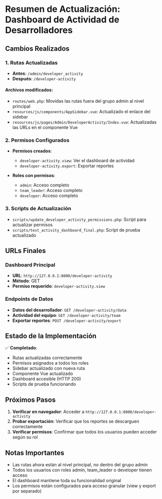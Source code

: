 # Resumen de Actualización: Dashboard de Actividad de Desarrolladores

## Cambios Realizados

### 1. Rutas Actualizadas
- **Antes**: `/admin/developer_activity`
- **Después**: `/developer-activity`

#### Archivos modificados:
- `routes/web.php`: Movidas las rutas fuera del grupo admin al nivel principal
- `resources/js/components/AppSidebar.vue`: Actualizado el enlace del sidebar
- `resources/js/pages/Admin/DeveloperActivity/Index.vue`: Actualizadas las URLs en el componente Vue

### 2. Permisos Configurados
- **Permisos creados**:
  - `developer-activity.view`: Ver el dashboard de actividad
  - `developer-activity.export`: Exportar reportes

- **Roles con permisos**:
  - `admin`: Acceso completo
  - `team_leader`: Acceso completo  
  - `developer`: Acceso completo

### 3. Scripts de Actualización
- `scripts/update_developer_activity_permissions.php`: Script para actualizar permisos
- `scripts/test_activity_dashboard_final.php`: Script de prueba actualizado

## URLs Finales

### Dashboard Principal
- **URL**: `http://127.0.0.1:8000/developer-activity`
- **Método**: GET
- **Permiso requerido**: `developer-activity.view`

### Endpoints de Datos
- **Datos del desarrollador**: `GET /developer-activity/data`
- **Actividad del equipo**: `GET /developer-activity/team`
- **Exportar reportes**: `POST /developer-activity/export`

## Estado de la Implementación

✅ **Completado**:
- Rutas actualizadas correctamente
- Permisos asignados a todos los roles
- Sidebar actualizado con nueva ruta
- Componente Vue actualizado
- Dashboard accesible (HTTP 200)
- Scripts de prueba funcionando

## Próximos Pasos

1. **Verificar en navegador**: Acceder a `http://127.0.0.1:8000/developer-activity`
2. **Probar exportación**: Verificar que los reportes se descarguen correctamente
3. **Verificar permisos**: Confirmar que todos los usuarios pueden acceder según su rol

## Notas Importantes

- Las rutas ahora están al nivel principal, no dentro del grupo admin
- Todos los usuarios con roles admin, team_leader o developer tienen acceso
- El dashboard mantiene toda su funcionalidad original
- Los permisos están configurados para acceso granular (view y export por separado) 